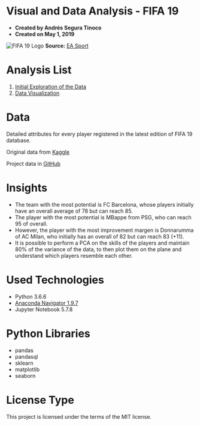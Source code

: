 # Visual and Data Analysis - FIFA 19
- **Created by Andrés Segura Tinoco**
- **Created on May 1, 2019**

![FIFA 19 Logo](https://raw.githubusercontent.com/ansegura7/DataScience_FIFA19Data/master/image/fifa19-logo1.jpg)
**Source:** <a href="https://www.easports.com/es/fifa" target="_blank" >EA Sport</a>

# Analysis List
1. <a href="https://ansegura7.github.io/DataScience_FIFA19Data/pages/InitialExploration.html" target="_blank" >Initial Exploration of the Data</a>
2. <a href="https://ansegura7.github.io/DataScience_FIFA19Data/pages/DataVisualization.html"  target="_blank" >Data Visualization</a>

# Data
Detailed attributes for every player registered in the latest edition of FIFA 19 database.

Original data from <a href="https://www.kaggle.com/karangadiya/fifa19" target="_blank" >Kaggle</a>

Project data in <a href="https://github.com/ansegura7/DataScience_FIFA19Data/tree/master/data" target="_blank" >GitHub</a>

# Insights
- The team with the most potential is FC Barcelona, whose players initially have an overall average of 78 but can reach 85.
- The player with the most potential is MBappe from PSG, who can reach 95 of overall.
- However, the player with the most improvement margen is Donnarumma of AC Milan, who initially has an overall of 82 but can reach 83 (+11).
- It is possible to perform a PCA on the skills of the players and maintain 80% of the variance of the data, to then plot them on the plane and understand which players resemble each other.

# Used Technologies
- Python 3.6.6
- <a href="https://www.anaconda.com/distribution/" target="_blank" >Anaconda Navigator 1.9.7</a>
- Jupyter Notebook 5.7.8

# Python Libraries
- pandas
- pandasql
- sklearn
- matplotlib
- seaborn

# License Type
This project is licensed under the terms of the MIT license.
